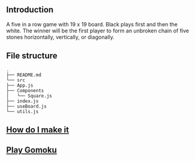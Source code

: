 ## Introduction

A five in a row game with 19 x 19 board. Black plays first and then the white. The winner will be the first player to form an unbroken chain of five stones horizontally, vertically, or diagonally.

## File structure

```
.
├── README.md
└── src
├── App.js
├── Components
│   └── Square.js
├── index.js
├── useBoard.js
└── utils.js
```

## [How do I make it](https://coding-ontheway.coderbridge.io/2022/03/25/gomoku-with-react-en/)

## [Play Gomoku](https://christy313.github.io/react-gomoku/)
